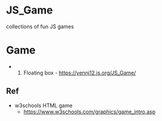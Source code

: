 # JS_Game
collections of fun JS games

# Game 
- 1. Floating box - https://yennj12.js.org/JS_Game/


## Ref 
- w3schools HTML game 
	- https://www.w3schools.com/graphics/game_intro.asp
